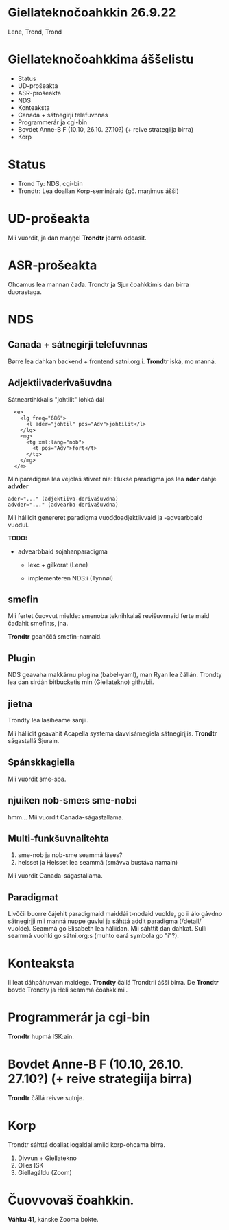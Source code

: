 # Giellateknočoahkkin 26.9.22

Lene, Trond, Trond

# Giellateknočoahkkima áššelistu 

- Status
- UD-prošeakta
- ASR-prošeakta
- NDS
- Konteaksta
- Canada + sátnegirji telefuvnnas
- Programmerár ja cgi-bin
- Bovdet Anne-B F (10.10, 26.10. 27.10?) (+ reive strategiija birra)
- Korp

# Status

- Trond Ty: NDS, cgi-bin
- Trondtr: Lea doallan  Korp-semináraid (gč. maŋimus ášši)
 
# UD-prošeakta
Mii vuordit, ja dan maŋŋel **Trondtr** jearrá ođđasit.

# ASR-prošeakta
Ohcamus lea mannan čađa. Trondtr ja Sjur čoahkkimis dan birra duorastaga.


# NDS

## Canada + sátnegirji telefuvnnas

Børre lea dahkan backend + frontend satni.org:i. **Trondtr** iská, mo manná.


## Adjektiivaderivašuvdna

Sátneartihkkalis "johtilit" lohká dál

```
  <e>
    <lg freq="686">
      <l ader="johtil" pos="Adv">johtilit</l>
    </lg>
    <mg>
      <tg xml:lang="nob">
        <t pos="Adv">fort</t>
      </tg>
    </mg>
  </e>
```

Miniparadigma lea vejolaš stivret nie: Hukse paradigma jos lea **ader** dahje **advder**

```
ader="..." (adjektiiva-derivašuvdna)
advder="..." (advearba-derivašuvdna)
```

Mii háliidit genereret paradigma vuođđoadjektiivvaid ja -advearbbaid vuođul.

**TODO:**

- advearbbaid sojahanparadigma

    - lexc + gilkorat (Lene)

    - implementeren NDS:i (Tynnøl)


## smefin

Mii fertet čuovvut mielde: smenoba teknihkalaš revišuvnnaid ferte maid čađahit smefin:s, jna.

**Trondtr** geahččá smefin-namaid.


## Plugin
NDS geavaha makkárnu plugina (babel-yaml), man Ryan lea čállán. Trondty lea dan sirdán bitbucketis min (Giellatekno) githubii.

## jietna 

Trondty lea lasiheame sanjii. 

Mii háliidit geavahit Acapella systema davvisámegiela sátnegirjjis. **Trondtr** ságastallá Sjurain.

## Spánskkagiella

Mii vuordit sme-spa.

## njuiken nob-sme:s sme-nob:i

hmm... Mii vuordit Canada-ságastallama.

## Multi-funkšuvnalitehta

1. sme-nob ja nob-sme seammá láses?
2. helsset ja Helsset lea seammá (smávva bustáva namain)

Mii vuordit Canada-ságastallama.

## Paradigmat

Livččii buorre čájehit paradigmaid maiddái t-nodaid vuolde, go ii álo gávdno sátnegirjji mii manná nuppe guvlui ja sáhttá addit paradigma (/detail/ vuolde). Seammá go Elisabeth lea háliidan. Mii sáhttit dan dahkat. Sulli seammá vuohki go sátni.org:s (muhto eará symbola go "i"?).

# Konteaksta

Ii leat dáhpáhuvvan maidege. **Trondty** čállá Trondtrii ášši birra. De **Trondtr** bovde Trondty ja Heli seammá čoahkkimii.

# Programmerár ja cgi-bin

**Trondtr** hupmá ISK:ain.

# Bovdet Anne-B F (10.10, 26.10. 27.10?) (+ reive strategiija birra)

**Trondtr** čállá reivve sutnje.



# Korp

Trondtr sáhttá doallat logaldallamiid korp-ohcama birra.

1. Divvun + Giellatekno
2. Olles ISK
3. Giellagáldu (Zoom)

# Čuovvovaš čoahkkin.

**Váhku 41**, kánske Zooma bokte.





